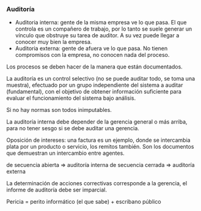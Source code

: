 ### Auditoría
- Auditoria interna: gente de la misma empresa ve lo que pasa. El que controla es un compañero de trabajo, por lo tanto se suele generar un vínculo que obstruye su tarea de auditor. A su vez puede llegar a conocer muy bien la empresa.
- Auditoria externa: gente de afuera ve lo que pasa. No tienen compromisos con la empresa, no conocen nada del proceso.

Los procesos se deben hacer de la manera que están documentados.

La auditoría es un control selectivo (no se puede auditar todo, se toma una muestra), efectuado por un grupo independiente del sistema a auditar (fundamental), con el objetivo de obtener información suficiente para evaluar el funcionamiento del sistema bajo análisis.

Si no hay normas son todos inimputables.

La auditoría interna debe depender de la gerencia general o más arriba, para no tener sesgo si se debe auditar una gerencia.

Oposición de intereses: una factura es un ejemplo, donde se intercambia plata por un producto o servicio, los remitos también. Son los documentos que demuestran un intercambio entre agentes.

de secuencia abierta => auditoría interna
de secuencia cerrada => auditoría externa

La determinación de acciones correctivas corresponde a la gerencia, el informe de auditoría debe ser imparcial.

Pericia = perito informático (el que sabe) + escribano público
